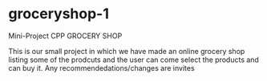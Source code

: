 # groceryshop-1
Mini-Project CPP
<h>GROCERY SHOP</h>
<p>This is our small project in which we have made an online grocery shop listing some of the prodcuts and the user can come select the products and can buy it. Any recommendedations/changes are invites</p>
